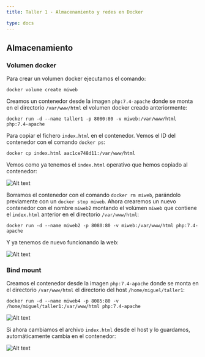 ```yaml
---
title: Taller 1 - Almacenamiento y redes en Docker

type: docs
---
```

## Almacenamiento
### Volumen docker
Para crear un volumen docker ejecutamos el comando:
```
docker volume create miweb
```

Creamos un contenedor desde la imagen `php:7.4-apache` donde se monta en el directorio `/var/www/html` el volumen docker creado anteriormente:
```
docker run -d --name taller1 -p 8080:80 -v miweb:/var/www/html php:7.4-apache
```

Para copiar el fichero `index.html` en el contenedor. Vemos el ID del contenedor con el comando `docker ps`:
```
docker cp index.html aac1ce748d11:/var/www/html
```

Vemos como ya tenemos el `index.html` operativo que hemos copiado al contenedor:

![Alt text](/images/docker-t1-1.png)

Borramos el contenedor con el comando `docker rm miweb`, parándolo previamente con un `docker stop miweb`. Ahora crearemos un nuevo contenedor con el nombre `miweb2` montando el volúmen `miweb` que contiene el `index.html` anterior en el directorio `/var/www/html`:
```
docker run -d --name miweb2 -p 8080:80 -v miweb:/var/www/html php:7.4-apache
```
Y ya tenemos de nuevo funcionando la web:

![Alt text](/images/docker-t1-2.png)

### Bind mount
Creamos el contenedor desde la imagen `php:7.4-apache` donde se monta en el directorio `/var/www/html` el directorio del host `/home/miguel/taller1`:
```
docker run -d --name miweb4 -p 8085:80 -v /home/miguel/taller1:/var/www/html php:7.4-apache
```

![Alt text](/images/docker-t1-3.png)

Si ahora cambiamos el archivo `index.html` desde el host y lo guardamos, automáticamente cambia en el contenedor:

![Alt text](/images/docker-t1-4.png)
